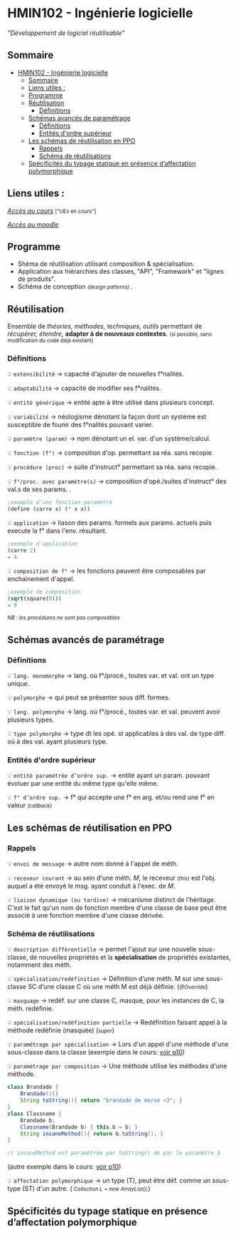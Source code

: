 # HMIN102 - Ingénierie logicielle
*"Développement de logiciel réutilisable"*

## Sommaire
- [HMIN102 - Ingénierie logicielle](#hmin102---ingénierie-logicielle)
  - [Sommaire](#sommaire)
  - [Liens utiles :](#liens-utiles-)
  - [Programme](#programme)
  - [Réutilisation](#réutilisation)
    - [Définitions](#définitions)
  - [Schémas avancés de paramétrage](#schémas-avancés-de-paramétrage)
    - [Définitions](#définitions-1)
    - [Entités d'ordre supérieur](#entités-dordre-supérieur)
  - [Les schémas de réutilisation en PPO](#les-schémas-de-réutilisation-en-ppo)
    - [Rappels](#rappels)
    - [Schéma de réutilisations](#schéma-de-réutilisations)
  - [Spécificités du typage statique en présence d’affectation polymorphique](#spécificités-du-typage-statique-en-présence-daffectation-polymorphique)

## Liens utiles :
[*Accès au cours*](http://www.lirmm.fr/~dony/ "Accèder au cours") <small> ["UEs en cours"] </small>

[*Accès au moodle*](https://moodle.umontpellier.fr/course/view.php?id=5908 "Accèder au moodle")

## Programme
* Shéma de réutilisation utilisant composition & spécialisation.
* Application aux hiérarchies des classes, "API", "Framework" et "lignes de produits".
* Schéma de conception <small> *(design patterns)* </small>.

## Réutilisation
Ensemble de *théories, méthodes, techniques, outils* permettant de *récupérer, étendre*, **adapter à de nouveaux contextes**. <small> (si possible, sans modification du code déjà existant) </small>

### Définitions

:bulb: `extensibilité` &rarr; capacité d'ajouter de nouvelles f°nalités.

:bulb: `adaptabilité` &rarr; capacité de modifier ses f°nalités.

:bulb: `entité générique` &rarr; entité apte à être utilisé dans plusieurs concept.

:bulb: `variabilité` &rarr; néologisme dénotant la façon dont un système est susceptible de founir des f°nalités pouvant varier.

:bulb: `paramètre (param)` &rarr; nom dénotant un el. var. d'un système/calcul.

:bulb: `fonction (f°)` &rarr; composition d'op. permettant sa réa. sans recopie.

:bulb: `procédure (proc)` &rarr; suite d'instruct° permettant sa réa. sans recopie.

:bulb: `f°/proc. avec paramètre(s)` &rarr; composition d'opé./suites d'instruct° des val.s de ses params. .
```scheme
;exemple d'une fonction paramétré
(define (carre x) (* x x))
```

:bulb: `application` &rarr; liason des params. formels aux params. actuels puis execute la f° dans l'env. résultant.
```scheme
;exemple d'application
(carre 2)
= 4
```

:bulb: `composition de f°` &rarr; les fonctions peuvent être composables par enchainement d'appel.
```scheme
;exemple de composition
(sqrt(square(9)))
= 9
```
*<small>NB : les procédures ne sont pas composables</small>*

## Schémas avancés de paramétrage
### Définitions

:bulb: `lang. monomorphe` &rarr; lang. où f°/procé., toutes var. et val. ont un type unique.

:bulb: `polymorphe` &rarr; qui peut se présenter sous diff. formes.

:bulb: `lang. polymorphe` &rarr; lang. où f°/procé., toutes var. et val. peuvent avoir plusieurs types.

:bulb: `type polymorphe` &rarr; type dt les opé. st applicables à des val. de type diff. où à des val. ayant plusieurs type.

### Entités d'ordre supérieur

:bulb: `entité paramétrée d’ordre sup.` &rarr; entité ayant un param. pouvant évoluer par une entité du même type qu'elle même.

:bulb: `f° d’ordre sup.` &rarr; f° qui accepte une f° en arg. et/ou rend une f° en valeur <small> *(callback)* </small>

## Les schémas de réutilisation en PPO

### Rappels
:bulb: `envoi de message` &rarr; autre nom donné à l'appel de méth.

:bulb: `receveur courant` &rarr; au sein d'une méth. *M*, le receveur *<small>(this)</small>* est l'obj. auquel a été envoyé le msg. ayant conduit à l'exec. de *M*. 

:bulb: `liaison dynamique (ou tardive)` &rarr; mécanisme distinct de l'héritage. C'est le fait qu'un nom de fonction membre d'une classe de base peut être associé à une fonction membre d'une classe dérivée.

### Schéma de réutilisations
:bulb: `description différentielle` &rarr; permet l'ajout sur une nouvelle sous-classe, de nouvelles propriétés et la **spécialisation** de propriétés existantes, notamment des méth.

:bulb: `spécialisation/redéfinition` &rarr; Définition d’une méth. M sur une sous-classe SC d’une classe C où une méth M est déjà définie. (*<small>@Override</small>*)

:bulb: `masquage` &rarr; redéf. sur une classe C, masque, pour les instances de C, la méth. redéfinie.

:bulb: `spécialisation/redéfinition partielle` &rarr; Redéfinition faisant appel à la méthode redéfinie (masquée) (*<small>super</small>*)

:bulb: `paramétrage par spécialisation` &rarr; Lors d'un appel d'une méthode d'une sous-classe dans la classe (exemple dans le cours: [voir p10](https://github.com/DocAmaroo/M1Aigle/blob/master/HMIN102/cours/1_reuseAndFrameworks.pdf))


:bulb: `paramétrage par composition` &rarr; Une méthode utilise les méthodes d'une méthode.
```java
class Brandade {
    Brandade(){}
    String toString(){ return "brandade de morue <3"; }
}
class Classname {
    Brandade b;
    Classname(Brandade b) { this.b = b; }
    String insaneMethod(){ return b.toString(); }
}

// insaneMethod est paramétrée par toString() de par le paramètre b
```
(autre exemple dans le cours: [voir p10](https://github.com/DocAmaroo/M1Aigle/blob/master/HMIN102/cours/1_reuseAndFrameworks.pdf))

:bulb: `affectation polymorphique` &rarr; un type (T), peut être déf. comme un sous-type (ST) d'un autre. (*<small>`Collection L = new ArrayList();</small>*)


## Spécificités du typage statique en présence d’affectation polymorphique
